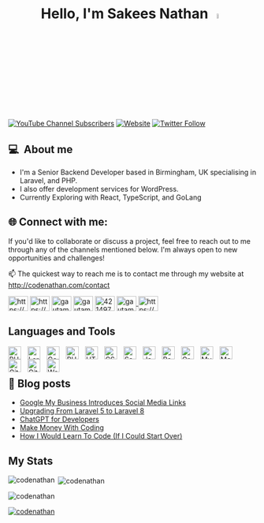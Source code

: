 <h1 align="center">Hello, I'm Sakees Nathan <a href="https://codenathan.com/"><img src="https://media.giphy.com/media/hvRJCLFzcasrR4ia7z/giphy.gif" width="5%"></a> </h1>

[![YouTube Channel Subscribers](https://img.shields.io/youtube/channel/subscribers/UC17J7ib6PHVQmG6TB3eO6qQ?logo=youtube&logoColor=red&style=for-the-badge)][youtube]
[![Website](https://img.shields.io/website?label=codenathan.com&style=for-the-badge&url=https://codenathan.com)][website]
[![Twitter Follow](https://img.shields.io/twitter/follow/_codenathan?color=1DA1F2&logo=twitter&style=for-the-badge)](https://twitter.com/intent/follow?original_referer=https%3A%2F%2Fgithub.com%2Fcodenathan&screen_name=_codenathan)

## 💻 &nbsp;About me

- I'm a Senior Backend Developer based in Birmingham, UK specialising in Laravel, and PHP.
- I also offer development services for WordPress.
- Currently Exploring with React, TypeScript, and GoLang

## 🌐&nbsp;Connect with me:
If you'd like to collaborate or discuss a project, feel free to reach out to me through any of the channels mentioned below.  I'm always open to new opportunities and challenges!

📫 The quickest way to reach me is to contact me through my website at http://codenathan.com/contact

<p align="left">
<a href="https://codenathan.com" target="blank"><img align="center" src="https://raw.githubusercontent.com/rahuldkjain/github-profile-readme-generator/master/src/images/icons/Social/wordpress.svg" alt="https://codenathan.com" height="30" width="40" /></a>
<a href="https://www.youtube.com/@codenathan" target="blank"><img align="center" src="https://raw.githubusercontent.com/rahuldkjain/github-profile-readme-generator/master/src/images/icons/Social/youtube.svg" alt="https://www.youtube.com/@codenathan" height="30" width="40" /></a>
<a href="https://twitter.com/_codenathan" target="blank"><img align="center" src="https://raw.githubusercontent.com/rahuldkjain/github-profile-readme-generator/master/src/images/icons/Social/twitter.svg" alt="gautamkrishnar" height="30" width="40" /></a>
<a href="https://linkedin.com/in/codenathan" target="blank"><img align="center" src="https://raw.githubusercontent.com/rahuldkjain/github-profile-readme-generator/master/src/images/icons/Social/linked-in-alt.svg" alt="gautamkrishnar" height="30" width="40" /></a>
<a href="https://stackoverflow.com/users/3787810" target="blank"><img align="center" src="https://raw.githubusercontent.com/rahuldkjain/github-profile-readme-generator/master/src/images/icons/Social/stack-overflow.svg" alt="4214976" height="30" width="40" /></a>
<a href="https://instagram.com/codenathan" target="blank"><img align="center" src="https://raw.githubusercontent.com/rahuldkjain/github-profile-readme-generator/master/src/images/icons/Social/instagram.svg" alt="gautamkrishnar" height="30" width="40" />
<a href="https://codenathan.com/feed" target="blank"><img align="center" src="https://raw.githubusercontent.com/rahuldkjain/github-profile-readme-generator/master/src/images/icons/Social/rss.svg" alt="https://codenathan.com/feed" height="30" width="40" /></a>
</p>


## Languages and Tools
[<img align="left" alt="PHP" width="26px" src="https://cdn.jsdelivr.net/gh/devicons/devicon/icons/php/php-original.svg" style="padding-right:10px;" />][website]
[<img align="left" alt="Laravel" width="26px" src="https://cdn.jsdelivr.net/gh/devicons/devicon/icons/laravel/laravel-plain.svg" style="padding-right:10px;" />][website]
[<img align="left" alt="GoLang" width="26px" src="https://cdn.jsdelivr.net/gh/devicons/devicon/icons/go/go-original.svg" style="padding-right:10px;" />][website]
[<img align="left" alt="PHP Storm" width="26px" src="https://cdn.jsdelivr.net/gh/devicons/devicon/icons/phpstorm/phpstorm-original.svg" style="padding-right:10px;" />][website]
[<img align="left" alt="HTML5" width="26px" src="https://cdn.jsdelivr.net/gh/devicons/devicon/icons/html5/html5-original.svg" style="padding-right:10px;" />][website]
[<img align="left" alt="CSS3" width="26px" src="https://cdn.jsdelivr.net/gh/devicons/devicon/icons/css3/css3-original.svg" style="padding-right:10px;" />][website]
[<img align="left" alt="Sass" width="26px" src="https://cdn.jsdelivr.net/gh/devicons/devicon/icons/typescript/typescript-original.svg" style="padding-right:10px;" />][website]
[<img align="left" alt="JavaScript" width="26px" src="https://cdn.jsdelivr.net/gh/devicons/devicon/icons/javascript/javascript-original.svg" style="padding-right:10px;" />][website]
[<img align="left" alt="React" width="26px" src="https://cdn.jsdelivr.net/gh/devicons/devicon/icons/react/react-original.svg" style="padding-right:10px;" />][website]
[<img align="left" alt="GraphQL" width="26px" src="https://cdn.jsdelivr.net/gh/devicons/devicon/icons/graphql/graphql-plain.svg" style="padding-right:10px;" />][website]
[<img align="left" alt="MySQL" width="26px" src="https://cdn.jsdelivr.net/gh/devicons/devicon/icons/mysql/mysql-original.svg" style="padding-right:10px;" />][website]
[<img align="left" alt="MongoDB" width="26px" src="https://cdn.jsdelivr.net/gh/devicons/devicon/icons/mongodb/mongodb-original.svg" style="padding-right:10px;" />][website]
[<img align="left" alt="Git" width="26px" src="https://cdn.jsdelivr.net/gh/devicons/devicon/icons/git/git-original.svg" style="padding-right:10px;" />][website]
[<img align="left" alt="GitHub" width="26px" src="https://cdn.jsdelivr.net/gh/devicons/devicon/icons/github/github-original.svg" style="padding-right:10px;" />][github]
[<img align="left" alt="Wordpress" width="26px" src="https://cdn.jsdelivr.net/gh/devicons/devicon/icons/wordpress/wordpress-original.svg" style="padding-right:10px;" />][website]

<br />
<br />


## 📕 Blog posts
<!-- BLOG-POST-LIST:START -->
- [Google My Business Introduces Social Media Links](https://codenathan.com/google-my-business-introduces-social-media-links)
- [Upgrading From Laravel 5 to Laravel 8](https://codenathan.com/upgrading-from-laravel-5-to-laravel-8)
- [ChatGPT for Developers](https://codenathan.com/chatgpt-for-developers)
- [Make Money With Coding](https://codenathan.com/make-money-with-coding)
- [How I Would Learn To Code &lpar;If I Could Start Over&rpar;](https://codenathan.com/how-i-would-learn-to-code-if-i-could-start-over)
<!-- BLOG-POST-LIST:END -->


## My Stats

<p><img align="left" src="https://github-readme-stats.vercel.app/api/top-langs?username=codenathan&show_icons=true&locale=en&layout=compact" alt="codenathan" /></p>

<p>&nbsp;<img align="center" src="https://github-readme-stats.vercel.app/api?username=codenathan&show_icons=true&locale=en" alt="codenathan" /></p>
<p align="left"> <img src="https://komarev.com/ghpvc/?username=codenathan&label=Profile%20views&color=0e75b6&style=flat" alt="codenathan" /> </p>


[website]: https://codenathan.com
[course]: http://vsCodeHero.com
[twitter]: https://twitter.com/_codenathan
[youtube]: https://youtube.com/@codenathan
[instagram]: https://instagram.com/codenathan
[linkedin]: https://linkedin.com/in/codenathan
[github]: https://github.com/codenathan

<p align="left"> <a href="https://github.com/ryo-ma/github-profile-trophy"><img src="https://github-profile-trophy.vercel.app/?username=codenathan" alt="codenathan" /></a> </p>

